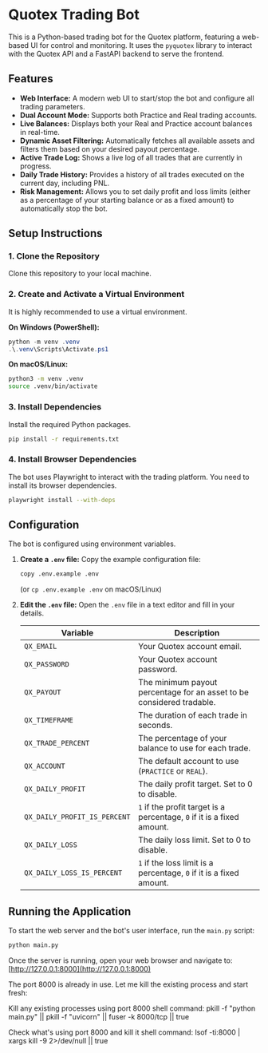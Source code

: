 # Quotex Trading Bot

This is a Python-based trading bot for the Quotex platform, featuring a web-based UI for control and monitoring. It uses the `pyquotex` library to interact with the Quotex API and a FastAPI backend to serve the frontend.

## Features

-   **Web Interface:** A modern web UI to start/stop the bot and configure all trading parameters.
-   **Dual Account Mode:** Supports both Practice and Real trading accounts.
-   **Live Balances:** Displays both your Real and Practice account balances in real-time.
-   **Dynamic Asset Filtering:** Automatically fetches all available assets and filters them based on your desired payout percentage.
-   **Active Trade Log:** Shows a live log of all trades that are currently in progress.
-   **Daily Trade History:** Provides a history of all trades executed on the current day, including PNL.
-   **Risk Management:** Allows you to set daily profit and loss limits (either as a percentage of your starting balance or as a fixed amount) to automatically stop the bot.

## Setup Instructions

### 1. Clone the Repository
Clone this repository to your local machine.

### 2. Create and Activate a Virtual Environment
It is highly recommended to use a virtual environment.

**On Windows (PowerShell):**
```powershell
python -m venv .venv
.\.venv\Scripts\Activate.ps1
```

**On macOS/Linux:**
```bash
python3 -m venv .venv
source .venv/bin/activate
```

### 3. Install Dependencies
Install the required Python packages.

```bash
pip install -r requirements.txt
```

### 4. Install Browser Dependencies
The bot uses Playwright to interact with the trading platform. You need to install its browser dependencies.

```bash
playwright install --with-deps
```

## Configuration

The bot is configured using environment variables.

1.  **Create a `.env` file:**
    Copy the example configuration file:
    ```bash
    copy .env.example .env
    ```
    (or `cp .env.example .env` on macOS/Linux)

2.  **Edit the `.env` file:**
    Open the `.env` file in a text editor and fill in your details.

    | Variable                  | Description                                                                 |
    | ------------------------- | --------------------------------------------------------------------------- |
    | `QX_EMAIL`                | Your Quotex account email.                                                  |
    | `QX_PASSWORD`             | Your Quotex account password.                                               |
    | `QX_PAYOUT`               | The minimum payout percentage for an asset to be considered tradable.       |
    | `QX_TIMEFRAME`            | The duration of each trade in seconds.                                      |
    | `QX_TRADE_PERCENT`        | The percentage of your balance to use for each trade.                       |
    | `QX_ACCOUNT`              | The default account to use (`PRACTICE` or `REAL`).                          |
    | `QX_DAILY_PROFIT`         | The daily profit target. Set to 0 to disable.                               |
    | `QX_DAILY_PROFIT_IS_PERCENT`| `1` if the profit target is a percentage, `0` if it is a fixed amount.       |
    | `QX_DAILY_LOSS`           | The daily loss limit. Set to 0 to disable.                                  |
    | `QX_DAILY_LOSS_IS_PERCENT`| `1` if the loss limit is a percentage, `0` if it is a fixed amount.          |


## Running the Application

To start the web server and the bot's user interface, run the `main.py` script:

```bash
python main.py
```

Once the server is running, open your web browser and navigate to:
[http://127.0.0.1:8000](http://127.0.0.1:8000)


The port 8000 is already in use. Let me kill the existing process and start fresh:

Kill any existing processes using port 8000
shell command:
pkill -f "python main.py" || pkill -f "uvicorn" || fuser -k 8000/tcp || true

Check what's using port 8000 and kill it
shell command:
lsof -ti:8000 | xargs kill -9 2>/dev/null || true
